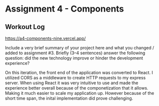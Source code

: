 Assignment 4 - Components
===
## Workout Log

https://a4-components-nine.vercel.app/

Include a very brief summary of your project here and what you changed / added to assignment #3. Briefly (3–4 sentences) answer the following question: did the new technology improve or hinder the development experience?

On this iteration, the front end of the application was converted to React. I utilized CORS as a middleware to create HTTP requests to my express server. When using React it was very intuitive to use and made the experience better overall because of the componetization that it allows. Making it much easier to scale my application up. However because of the short time span, the inital implementation did prove challenging.
